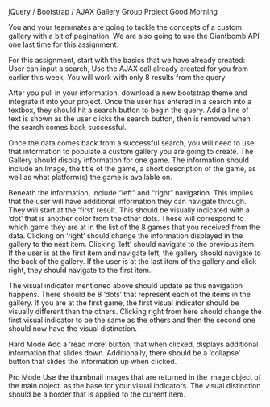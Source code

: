 jQuery / Bootstrap / AJAX Gallery Group Project
Good Morning

You and your teammates are going to tackle the concepts of a custom gallery with a bit of pagination. We are also going to use the Giantbomb API one last time for this assignment.

For this assignment, start with the basics that we have already created: User can input a search, Use the AJAX call already created for you from earlier this week, You will work with only 8 results from the query

After you pull in your information, download a new bootstrap theme and integrate it into your project. Once the user has entered in a search into a textbox, they should hit a search button to begin the query. Add a line of text is shown as the user clicks the search button, then is removed when the search comes back successful.

Once the data comes back from a successful search, you will need to use that information to populate a custom gallery you are going to create. The Gallery should display information for one game. The information should include an Image, the title of the game, a short description of the game, as well as what platform(s) the game is available on.

Beneath the information, include “left” and “right” navigation. This implies that the user will have additional information they can navigate through. They will start at the ‘first’ result. This should be visually indicated with a ‘dot’ that is another color from the other dots. These will correspond to which game they are at in the list of the 8 games that you received from the data. Clicking on ‘right’ should change the information displayed in the gallery to the next item. Clicking ‘left’ should navigate to the previous item. If the user is at the first item and navigate left, the gallery should navigate to the back of the gallery. If the user is at the last item of the gallery and click right, they should navigate to the first item.

The visual indicator mentioned above should update as this navigation happens. There should be 8 ‘dots’ that represent each of the items in the gallery. If you are at the first game, the first visual indicator should be visually different than the others. Clicking right from here should change the first visual indicator to be the same as the others and then the second one should now have the visual distinction.

Hard Mode
Add a ‘read more’ button, that when clicked, displays additional information that slides down. Additionally, there should be a ‘collapse’ button that slides the information up when clicked.

Pro Mode
Use the thumbnail images that are returned in the image object of the main object. as the base for your visual indicators. The visual distinction should be a border that is applied to the current item.